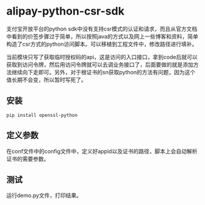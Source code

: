 # alipay-python-csr-sdk

支付宝开放平台的python sdk中没有支持csr模式的认证和请求，而且从官方文档中看到的价签步骤过于简单，所以按照java的方式以及网上一些博客和资料，简单构造了csr方式的python访问脚本。可以移植到工程文件中，修改路径进行填补。

当前模块只写了获取临时授权码的api，这是访问的入口接口，拿到code后就可以获取到访问令牌，然后用访问令牌就可以去调业务接口了，后面要做的就是添加方法继续向下走即可。另外，对于根证书的sn获取python的方法有问题，因为这个值长期不会变，所以暂时写死了。

安装
---

```shell
pip install openssl-python
```

定义参数
---

在conf文件中的config文件中，定义好appid以及证书的路径，脚本上会自动解析证书的需要参数。

测试
---

运行demo.py文件，打印结果。



 